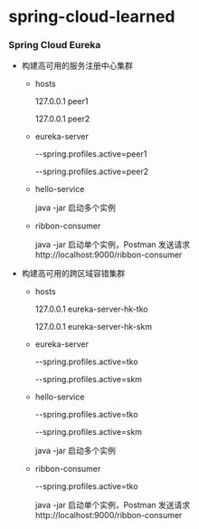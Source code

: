 # spring-cloud-learned

### Spring Cloud Eureka

* 构建高可用的服务注册中心集群

  * hosts 

    127.0.0.1 peer1

    127.0.0.1 peer2

  * eureka-server

    --spring.profiles.active=peer1

    --spring.profiles.active=peer2

  * hello-service

    java -jar 启动多个实例

  * ribbon-consumer

    java -jar 启动单个实例，Postman 发送请求 http://localhost:9000/ribbon-consumer

* 构建高可用的跨区域容错集群

  * hosts

    127.0.0.1 eureka-server-hk-tko

    127.0.0.1 eureka-server-hk-skm

  * eureka-server

    --spring.profiles.active=tko

    --spring.profiles.active=skm

  * hello-service

    --spring.profiles.active=tko

    --spring.profiles.active=skm

    java -jar 启动多个实例

  * ribbon-consumer

    --spring.profiles.active=tko
    
    java -jar 启动单个实例，Postman 发送请求 http://localhost:9000/ribbon-consumer